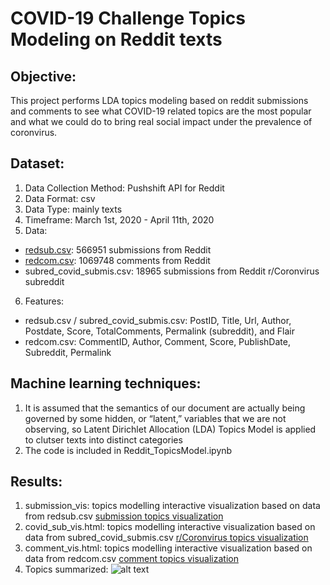 # COVID-19 Challenge Topics Modeling on Reddit texts

## Objective: 

This project performs LDA topics modeling based on reddit submissions and comments to see what COVID-19 related topics are the most popular and what we could do to bring real social impact under the prevalence of coronvirus. 


## Dataset: 
1. Data Collection Method: Pushshift API for Reddit
2. Data Format: csv
3. Data Type: mainly texts 
4. Timeframe: March 1st, 2020 - April 11th, 2020
5. Data: 
  - [redsub.csv](https://drive.google.com/drive/folders/1xnHpzweXw1APN3v_kOZHX9CyAS1tt5zs?usp=sharing): 566951 submissions from Reddit 
  - [redcom.csv](https://drive.google.com/drive/folders/1xnHpzweXw1APN3v_kOZHX9CyAS1tt5zs?usp=sharing): 1069748 comments from Reddit
  - subred_covid_submis.csv: 18965 submissions from Reddit r/Coronvirus subreddit
6. Features:
  - redsub.csv / subred_covid_submis.csv: PostID, Title, Url, Author, Postdate, Score, TotalComments, Permalink (subreddit), and Flair
  - redcom.csv: CommentID, Author, Comment, Score, PublishDate, Subreddit, Permalink

## Machine learning techniques: 
1. It is assumed that the semantics of our document are actually being governed by some hidden, or “latent,” variables that we are not observing, so Latent Dirichlet Allocation (LDA) Topics Model is applied to clutser texts into distinct categories
2. The code is included in Reddit_TopicsModel.ipynb

## Results: 
1. submission_vis: topics modelling interactive visualization based on data from redsub.csv
[submission topics visualization](https://freiheit77.github.io/COVID-19-Topics-Modelling/submission_vis.html#topic=0&lambda=1&term=)
2. covid_sub_vis.html: topics modelling interactive visualization based on data from subred_covid_submis.csv
[r/Coronvirus topics visualization](https://freiheit77.github.io/COVID-19-Topics-Modelling/covid_sub_vis.html#topic=0&lambda=1&term=)
3. comment_vis.html: topics modelling interactive visualization based on data from redcom.csv
[comment topics visualization](https://freiheit77.github.io/COVID-19-Topics-Modelling/comment_vis.html#topic=0&lambda=1&term=)
4. Topics summarized: 
![alt text](https://github.com/Freiheit77/COVID-19-Topics-Model/blob/master/Screenshot%202020-04-15%20at%2012.53.52%20AM.png)
